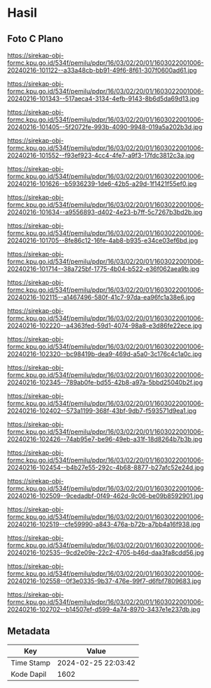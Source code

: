 # Hasil

## Foto C Plano

https://sirekap-obj-formc.kpu.go.id/534f/pemilu/pdpr/16/03/02/20/01/1603022001006-20240216-101122--a33a48cb-bb91-49f6-8f61-307f0600ad61.jpg

https://sirekap-obj-formc.kpu.go.id/534f/pemilu/pdpr/16/03/02/20/01/1603022001006-20240216-101343--517aeca4-3134-4efb-9143-8b6d5da69d13.jpg

https://sirekap-obj-formc.kpu.go.id/534f/pemilu/pdpr/16/03/02/20/01/1603022001006-20240216-101405--5f2072fe-993b-4090-9948-019a5a202b3d.jpg

https://sirekap-obj-formc.kpu.go.id/534f/pemilu/pdpr/16/03/02/20/01/1603022001006-20240216-101552--f93ef923-4cc4-4fe7-a9f3-17fdc3812c3a.jpg

https://sirekap-obj-formc.kpu.go.id/534f/pemilu/pdpr/16/03/02/20/01/1603022001006-20240216-101626--b5936239-1de6-42b5-a29d-1f1421f55ef0.jpg

https://sirekap-obj-formc.kpu.go.id/534f/pemilu/pdpr/16/03/02/20/01/1603022001006-20240216-101634--a9556893-d402-4e23-b7ff-5c7267b3bd2b.jpg

https://sirekap-obj-formc.kpu.go.id/534f/pemilu/pdpr/16/03/02/20/01/1603022001006-20240216-101705--8fe86c12-16fe-4ab8-b935-e34ce03ef6bd.jpg

https://sirekap-obj-formc.kpu.go.id/534f/pemilu/pdpr/16/03/02/20/01/1603022001006-20240216-101714--38a725bf-1775-4b04-b522-e36f062aea9b.jpg

https://sirekap-obj-formc.kpu.go.id/534f/pemilu/pdpr/16/03/02/20/01/1603022001006-20240216-102115--a1467496-580f-41c7-97da-ea96fc1a38e6.jpg

https://sirekap-obj-formc.kpu.go.id/534f/pemilu/pdpr/16/03/02/20/01/1603022001006-20240216-102220--a4363fed-59d1-4074-98a8-e3d86fe22ece.jpg

https://sirekap-obj-formc.kpu.go.id/534f/pemilu/pdpr/16/03/02/20/01/1603022001006-20240216-102320--bc98419b-dea9-469d-a5a0-3c176c4c1a0c.jpg

https://sirekap-obj-formc.kpu.go.id/534f/pemilu/pdpr/16/03/02/20/01/1603022001006-20240216-102345--789ab0fe-bd55-42b8-a97a-5bbd25040b2f.jpg

https://sirekap-obj-formc.kpu.go.id/534f/pemilu/pdpr/16/03/02/20/01/1603022001006-20240216-102402--573a1199-368f-43bf-9db7-f593571d9ea1.jpg

https://sirekap-obj-formc.kpu.go.id/534f/pemilu/pdpr/16/03/02/20/01/1603022001006-20240216-102426--74ab95e7-be96-49eb-a31f-18d8264b7b3b.jpg

https://sirekap-obj-formc.kpu.go.id/534f/pemilu/pdpr/16/03/02/20/01/1603022001006-20240216-102454--b4b27e55-292c-4b68-8877-b27afc52e24d.jpg

https://sirekap-obj-formc.kpu.go.id/534f/pemilu/pdpr/16/03/02/20/01/1603022001006-20240216-102509--9cedadbf-0f49-462d-9c06-be09b8592901.jpg

https://sirekap-obj-formc.kpu.go.id/534f/pemilu/pdpr/16/03/02/20/01/1603022001006-20240216-102519--cfe59990-a843-476a-b72b-a7bb4a16f938.jpg

https://sirekap-obj-formc.kpu.go.id/534f/pemilu/pdpr/16/03/02/20/01/1603022001006-20240216-102535--9cd2e09e-22c2-4705-b46d-daa3fa8cdd56.jpg

https://sirekap-obj-formc.kpu.go.id/534f/pemilu/pdpr/16/03/02/20/01/1603022001006-20240216-102558--0f3e0335-9b37-476e-99f7-d6fbf7809683.jpg

https://sirekap-obj-formc.kpu.go.id/534f/pemilu/pdpr/16/03/02/20/01/1603022001006-20240216-102702--b14507ef-d599-4a74-8970-3437e1e237db.jpg


## Metadata

| Key        | Value               |
| ---------- | ------------------- |
| Time Stamp | 2024-02-25 22:03:42 |
| Kode Dapil | 1602                |



